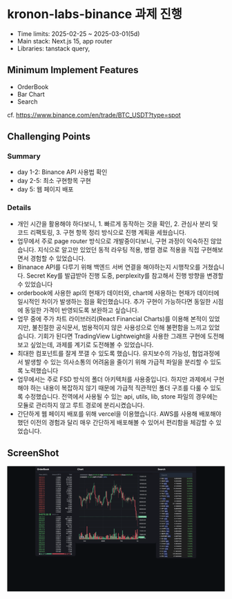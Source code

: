 # kronon-labs-binance 과제 진행

- Time limits: 2025-02-25 ~ 2025-03-01(5d)
- Main stack: Next.js 15, app router
- Libraries: tanstack query, 

## Minimum Implement Features

- OrderBook
- Bar Chart
- Search

cf. https://www.binance.com/en/trade/BTC_USDT?type=spot

## Challenging Points

### Summary

- day 1-2: Binance API 사용법 확인
- day 2-5: 최소 구현항목 구현
- day 5: 웹 페이지 배포

### Details

- 개인 시간을 활용해야 하다보니, 1. 빠르게 동작하는 것을 확인, 2. 관심사 분리 및 코드 리팩토링, 3. 구현 항목 정리 방식으로 진행 계획을 세웠습니다.
- 업무에서 주로 page router 방식으로 개발중이다보니, 구현 과정이 익숙하진 않았습니다. 지식으로 알고만 있었던 동적 라우팅 적용, 병렬 경로 적용을 직접 구현해보면서 경험할 수 있었습니다.
- Binanace API를 다루기 위해 백엔드 서버 연결을 해야하는지 시행착오를 거쳤습니다. Secret Key를 발급받아 진행 도중, perplexity를 참고해서 진행 방향을 변경할 수 있었습니다
- orderbook에 사용한 api의 현재가 데이터와, chart에 사용하는 현재가 데이터에 일시적인 차이가 발생하는 점을 확인했습니다. 추가 구현이 가능하다면 동일한 시점에 동일한 가격이 반영되도록 보완하고 싶습니다.
- 업무 중에 주가 차트 라이브러리(React Financial Charts)를 이용해 본적이 있었지만, 불친절한 공식문서, 범용적이지 않은 사용성으로 인해 불편함을 느끼고 있었습니다. 기회가 된다면 TradingView Lightweight을 사용한 그래프 구현에 도전해보고 싶었는데, 과제를 계기로 도전해볼 수 있었습니다.
- 최대한 컴포넌트를 잘게 쪼갤 수 있도록 했습니다. 유지보수의 가능성, 협업과정에서 발생할 수 있는 의사소통의 어려움을 줄이기 위해 가급적 파일을 분리할 수 있도록 노력했습니다
- 업무에서는 주로 FSD 방식의 폴더 아키텍처를 사용중입니다. 하지만 과제에서 구현해야 하는 내용이 복잡하지 않기 때문에 가급적 직관적인 폴더 구조를 다룰 수 있도록 수정했습니다. 전역에서 사용될 수 있는 api, utils, lib, store 파일의 경우에는 모듈로 관리하지 않고 루트 경로에 분리시켰습니다.
- 간단하게 웹 페이지 배포를 위해 vercel을 이용했습니다. AWS를 사용해 배포해야 했던 이전의 경험과 달리 매우 간단하게 배포해볼 수 있어서 편리함을 체감할 수 있었습니다.

## ScreenShot

![](/images/main.png)